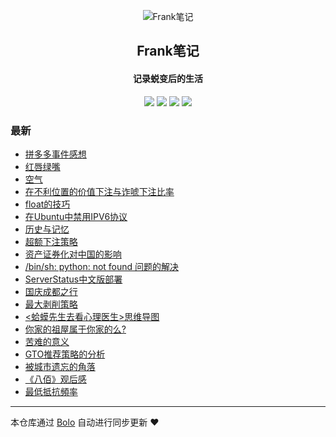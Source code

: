 <p align="center"><img alt="Frank笔记" src="https://img.hacpai.com/avatar/1567567929066_1567591058303.jpeg?ima"></p><h2 align="center">
Frank笔记
</h2>

<h4 align="center">记录蜕变后的生活</h4>
<p align="center"><a title="Frank笔记" target="_blank" href="https://github.com/dqswan18/bolo-blog"><img src="https://img.shields.io/github/last-commit/dqswan18/bolo-blog.svg?style=flat-square&color=FF9900"></a>
<a title="GitHub repo size in bytes" target="_blank" href="https://github.com/dqswan18/bolo-blog"><img src="https://img.shields.io/github/repo-size/dqswan18/bolo-blog.svg?style=flat-square"></a>
<a title="Bolo Version" target="_blank" href="https://github.com/adlered/bolo-solo"><img src="https://img.shields.io/badge/bolo-v2.2 稳定版-f1e05a.svg?style=flat-square&color=blueviolet"></a>
<a title="Hits" target="_blank" href="https://github.com/88250/hits"><img src="https://hits.b3log.org/dqswan18/bolo-blog.svg"></a></p>

### 最新

* [拼多多事件感想](http://104.160.18.227/articles/2021/01/14/1610613237089.html)
* [红唇绿嘴](http://104.160.18.227/articles/2021/01/03/1609664307374.html)
* [空气](http://104.160.18.227/articles/2020/12/29/1609212050696.html)
* [在不利位置的价值下注与诈唬下注比率](http://104.160.18.227/articles/2020/12/24/1608776292603.html)
* [float的技巧](http://104.160.18.227/articles/2020/12/11/1607652036254.html)
* [在Ubuntu中禁用IPV6协议](http://104.160.18.227/articles/2020/11/30/1606707346964.html)
* [历史与记忆](http://104.160.18.227/articles/2020/11/29/1606640181508.html)
* [超额下注策略](http://104.160.18.227/articles/2020/11/13/1605249109544.html)
* [资产证券化对中国的影响](http://104.160.18.227/articles/2020/11/12/1605164985437.html)
* [/bin/sh: python: not found 问题的解决](http://104.160.18.227/articles/2020/10/30/1604026173105.html)
* [ServerStatus中文版部署](http://104.160.18.227/articles/2020/10/28/1603856210593.html)
* [国庆成都之行](http://104.160.18.227/articles/2020/10/14/1602662318272.html)
* [最大剥削策略](http://104.160.18.227/articles/2020/09/27/1601195250306.html)
* [<蛤蟆先生去看心理医生>思维导图](http://104.160.18.227/articles/2020/09/22/1600787080690.html)
* [你家的祖屋属于你家的么?](http://104.160.18.227/articles/2020/09/17/1600321716966.html)
* [苦难的意义](http://104.160.18.227/articles/2020/09/11/1599793411863.html)
* [GTO推荐策略的分析](http://104.160.18.227/articles/2020/09/01/1598944987736.html)
* [被城市遗忘的角落](http://104.160.18.227/articles/2020/08/29/1598688631894.html)
* [《八佰》观后感](http://104.160.18.227/articles/2020/08/21/1597997031263.html)
* [ 最低抵抗頻率](http://104.160.18.227/articles/2020/08/18/1597721750710.html)



---

本仓库通过 [Bolo](https://github.com/adlered/bolo-solo) 自动进行同步更新 ❤️ 